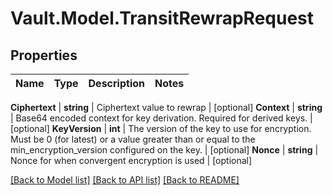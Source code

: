 # Vault.Model.TransitRewrapRequest

## Properties

Name | Type | Description | Notes
------------ | ------------- | ------------- | -------------

**Ciphertext** | **string** | Ciphertext value to rewrap | [optional] **Context** | **string** | Base64 encoded context for key derivation. Required for derived keys. | [optional] **KeyVersion** | **int** | The version of the key to use for encryption. Must be 0 (for latest) or a value greater than or equal to the min_encryption_version configured on the key. | [optional] **Nonce** | **string** | Nonce for when convergent encryption is used | [optional] 

[[Back to Model list]](../README.md#documentation-for-models) [[Back to API list]](../README.md#documentation-for-api-endpoints) [[Back to README]](../README.md)

